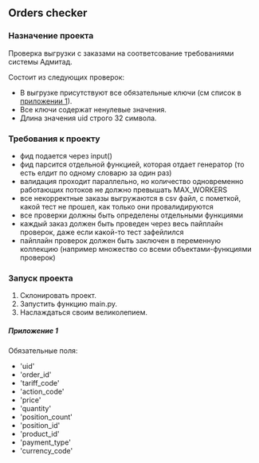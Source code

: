 ## Orders checker

### Назначение проекта
Проверка выгрузки с заказами на соответсование требованиями системы Адмитад.

Состоит из следующих проверок:  
* В выгрузке присутствуют все обязательные ключи (см список в [приложении 1](README.md#Приложение-1)).
* Все ключи содержат ненулевые значения.  
* Длина значения uid строго 32 символа.


### Требования к проекту

* фид подается через input()
* фид парсится отдельной функцией, которая отдает генератор (то есть елдит по одному словарю за один раз)
* валидация проходит параллельно, но количество одновременно работающих потоков не должно превышать MAX_WORKERS
* все некорректные заказы выгружаются в csv файл, с пометкой, какой тест не прошел, как только они провалидируются
* все проверки должны быть определены отдельными функциями
* каждый заказ должен быть проведен через весь пайплайн проверок, даже если какой-то тест зафейлился
* пайплайн проверок должен быть заключен в переменную коллекцию (например множество со всеми объектами-функциями проверок)


### Запуск проекта
1. Склонировать проект.  
2. Запустить функцию  main.py.  
3. Наслаждаться своим великолепием.  


##### Приложение 1

Обязательные поля:  
* 'uid'  
* 'order_id'  
* 'tariff_code'  
* 'action_code'  
* 'price'  
* 'quantity'  
* 'position_count'  
* 'position_id'  
* 'product_id'  
* 'payment_type'  
* 'currency_code'